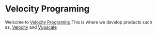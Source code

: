 # Velocity Programing

Welcome to <a href="https://github.com/Velocity-Programing">Velocity Programing</a>.This is where we develop products such as, <a href="https://github.com/Velocity-Programing/Velocity">Velocity</a> and <a href="https://github.com/Velocity-Programing/Vupscale">Vupscale</a>
